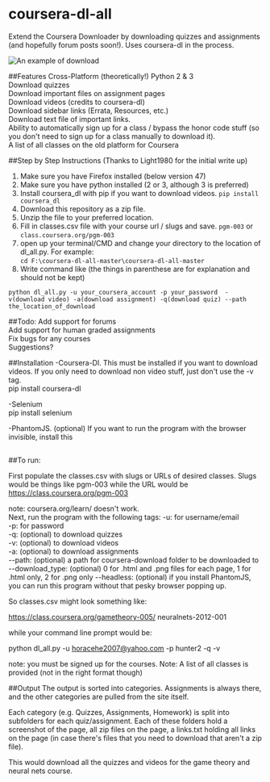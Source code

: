 # coursera-dl-all
Extend the Coursera Downloader by downloading quizzes and assignments (and hopefully forum posts soon!). Uses coursera-dl in the process.  

![An example of download](http://www.imgur.com/HTd028B.png)

##Features
Cross-Platform (theoretically!) Python 2 & 3  
Download quizzes  
Download important files on assignment pages  
Download videos (credits to coursera-dl)  
Download sidebar links (Errata, Resources, etc.)  
Download text file of important links.  
Ability to automatically sign up for a class / bypass the honor code stuff (so you don't need to sign up for a class manually to download it).  
A list of all classes on the old platform for Coursera  


##Step by Step Instructions (Thanks to Light1980 for the initial write up)
1. Make sure you have Firefox installed (below version 47)
2. Make sure you have python installed (2 or 3, although 3 is preferred)
3. Install coursera_dl with pip if you want to download videos. `pip install coursera_dl`
4. Download this repository as a zip file.
5. Unzip the file to your preferred location.
7. Fill in classes.csv file with your course url / slugs and save. `pgm-003` or `class.coursera.org/pgm-003`
8. open up your terminal/CMD and change your directory to the location of dl_all.py.
For example:  
`cd F:\coursera-dl-all-master\coursera-dl-all-master`
9. Write command like (the things in parenthese are for explanation and should not be kept)

`python dl_all.py -u your_coursera_account -p your_password  -v(download video) -a(download assignment) -q(download quiz) --path the_location_of_download`

##Todo:
Add support for forums  
Add support for human graded assignments  
Fix bugs for any courses  
Suggestions?

##Installation
-Coursera-Dl. This must be installed if you want to download videos. If you only need to download non video stuff, just don't use the -v tag.  
pip install coursera-dl

-Selenium  
pip install selenium

-PhantomJS. (optional) If you want to run the program with the browser invisible, install this

##
##To run:

First populate the classes.csv with slugs or URLs of desired classes. Slugs would be things like pgm-003 while the URL would be https://class.coursera.org/pgm-003

note: coursera.org/learn/<class> doesn't work.  
Next, run the program with the following tags:
-u: for username/email  
-p: for password  
-q: (optional) to download quizzes  
-v: (optional) to download videos  
-a: (optional) to download assignments  
--path: (optional) a path for coursera-download folder to be downloaded to
--download_type: (optional) 0 for .html and .png files for each page, 1 for .html only, 2 for .png only
--headless: (optional) if you install PhantomJS, you can run this program without that pesky browser popping up.

So classes.csv might look something like:

https://class.coursera.org/gametheory-005/
neuralnets-2012-001

while your command line prompt would be:

python dl_all.py -u horacehe2007@yahoo.com -p hunter2 -q -v

note: you must be signed up for the courses.
Note: A list of all classes is provided (not in the right format though)

##Output
The output is sorted into categories. Assignments is always there, and the other categories are pulled from the site itself.

Each category (e.g. Quizzes, Assignments, Homework) is split into subfolders for each quiz/assignment. Each of these folders hold a screenshot of the page, all zip files on the page, a links.txt holding all links on the page (in case there's files that you need to download that aren't a zip file).

This would download all the quizzes and videos for the game theory and neural nets course.
